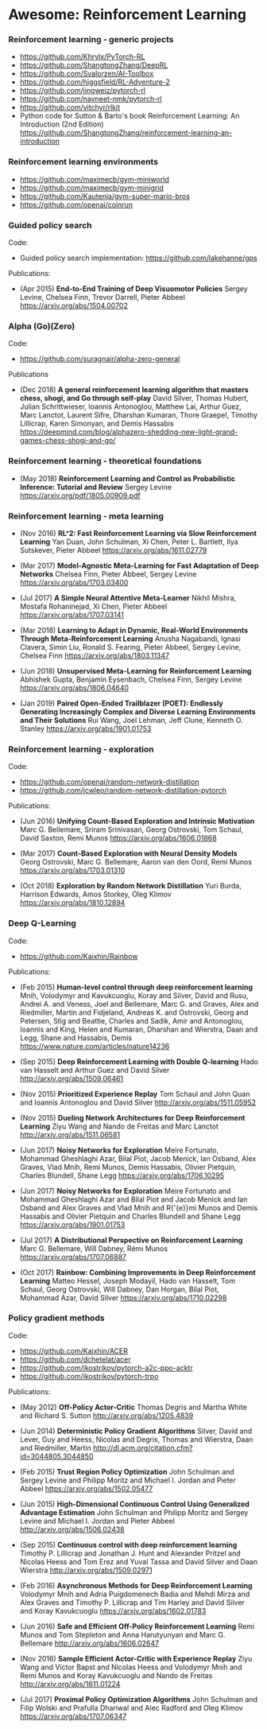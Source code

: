 # Awesome: Reinforcement Learning

### Reinforcement learning - generic projects

- https://github.com/Khrylx/PyTorch-RL
- https://github.com/ShangtongZhang/DeepRL
- https://github.com/Svalorzen/AI-Toolbox
- https://github.com/higgsfield/RL-Adventure-2
- https://github.com/jingweiz/pytorch-rl
- https://github.com/navneet-nmk/pytorch-rl
- https://github.com/vitchyr/rlkit
- Python code for Sutton & Barto's book Reinforcement Learning: An Introduction (2nd Edition) https://github.com/ShangtongZhang/reinforcement-learning-an-introduction


### Reinforcement learning environments

- https://github.com/maximecb/gym-miniworld
- https://github.com/maximecb/gym-minigrid
- https://github.com/Kautenja/gym-super-mario-bros
- https://github.com/openai/coinrun


### Guided policy search

Code:

-  Guided policy search implementation: https://github.com/lakehanne/gps

Publications:

- (Apr 2015) **End-to-End Training of Deep Visuomotor Policies**
  Sergey Levine, Chelsea Finn, Trevor Darrell, Pieter Abbeel
  https://arxiv.org/abs/1504.00702


### Alpha (Go)(Zero)

Code: 

- https://github.com/suragnair/alpha-zero-general

Publications

- (Dec 2018) **A general reinforcement learning algorithm that masters chess, shogi, and Go through self-play**
    David Silver, Thomas Hubert, Julian Schrittwieser, Ioannis Antonoglou, Matthew Lai, Arthur Guez, Marc Lanctot, Laurent Sifre, Dharshan Kumaran, Thore Graepel, Timothy Lillicrap, Karen Simonyan, and Demis Hassabis
    https://deepmind.com/blog/alphazero-shedding-new-light-grand-games-chess-shogi-and-go/
    
    
### Reinforcement learning - theoretical foundations

- (May 2018) **Reinforcement Learning and Control as Probabilistic Inference: Tutorial and Review**
    Sergey Levine
    https://arxiv.org/pdf/1805.00909.pdf
    

### Reinforcement learning - meta learning

- (Nov 2016) **RL^2: Fast Reinforcement Learning via Slow Reinforcement Learning**
    Yan Duan, John Schulman, Xi Chen, Peter L. Bartlett, Ilya Sutskever, Pieter Abbeel
    https://arxiv.org/abs/1611.02779
    
- (Mar 2017) **Model-Agnostic Meta-Learning for Fast Adaptation of Deep Networks**
    Chelsea Finn, Pieter Abbeel, Sergey Levine
    https://arxiv.org/abs/1703.03400

- (Jul 2017) **A Simple Neural Attentive Meta-Learner**
    Nikhil Mishra, Mostafa Rohaninejad, Xi Chen, Pieter Abbeel
    https://arxiv.org/abs/1707.03141
    
- (Mar 2018) **Learning to Adapt in Dynamic, Real-World Environments Through Meta-Reinforcement Learning**
    Anusha Nagabandi, Ignasi Clavera, Simin Liu, Ronald S. Fearing, Pieter Abbeel, Sergey Levine, Chelsea Finn
    https://arxiv.org/abs/1803.11347
    
- (Jun 2018) **Unsupervised Meta-Learning for Reinforcement Learning**
    Abhishek Gupta, Benjamin Eysenbach, Chelsea Finn, Sergey Levine
    https://arxiv.org/abs/1806.04640
  
- (Jan 2019) **Paired Open-Ended Trailblazer (POET): Endlessly Generating Increasingly Complex and Diverse Learning Environments and Their Solutions**
    Rui Wang, Joel Lehman, Jeff Clune, Kenneth O. Stanley
    https://arxiv.org/abs/1901.01753


### Reinforcement learning - exploration

Code:

- https://github.com/openai/random-network-distillation
- https://github.com/jcwleo/random-network-distillation-pytorch

Publications:

- (Jun 2016) **Unifying Count-Based Exploration and Intrinsic Motivation**
    Marc G. Bellemare, Sriram Srinivasan, Georg Ostrovski, Tom Schaul, David Saxton, Remi Munos
    https://arxiv.org/abs/1606.01868
    
- (Mar 2017) **Count-Based Exploration with Neural Density Models**
    Georg Ostrovski, Marc G. Bellemare, Aaron van den Oord, Remi Munos
    https://arxiv.org/abs/1703.01310

- (Oct 2018) **Exploration by Random Network Distillation**
    Yuri Burda, Harrison Edwards, Amos Storkey, Oleg Klimov
    https://arxiv.org/abs/1810.12894


### Deep Q-Learning

Code:
- https://github.com/Kaixhin/Rainbow

Publications:
- (Feb 2015) **Human-level control through deep reinforcement learning**
  Mnih, Volodymyr and Kavukcuoglu, Koray and Silver, David and Rusu, Andrei A. and Veness, Joel and Bellemare, Marc G. and Graves, Alex and Riedmiller, Martin and Fidjeland, Andreas K. and Ostrovski, Georg and Petersen, Stig and Beattie, Charles and Sadik, Amir and Antonoglou, Ioannis and King, Helen and Kumaran, Dharshan and Wierstra, Daan and Legg, Shane and Hassabis, Demis
  https://www.nature.com/articles/nature14236
  
- (Sep 2015) **Deep Reinforcement Learning with Double Q-learning**
  Hado van Hasselt and Arthur Guez and David Silver
  http://arxiv.org/abs/1509.06461
  
- (Nov 2015) **Prioritized Experience Replay**
  Tom Schaul and John Quan and Ioannis Antonoglou and David Silver
  http://arxiv.org/abs/1511.05952
  
- (Nov 2015) **Dueling Network Architectures for Deep Reinforcement Learning**
  Ziyu Wang and Nando de Freitas and Marc Lanctot
  http://arxiv.org/abs/1511.06581

- (Jun 2017) **Noisy Networks for Exploration**
  Meire Fortunato, Mohammad Gheshlaghi Azar, Bilal Piot, Jacob Menick, Ian Osband, Alex Graves, Vlad Mnih, Remi Munos, Demis Hassabis, Olivier Pietquin, Charles Blundell, Shane Legg
  https://arxiv.org/abs/1706.10295
  
- (Jun 2017) **Noisy Networks for Exploration**
  Meire Fortunato and
               Mohammad Gheshlaghi Azar and
               Bilal Piot and
               Jacob Menick and
               Ian Osband and
               Alex Graves and
               Vlad Mnih and
               R{\'{e}}mi Munos and
               Demis Hassabis and
               Olivier Pietquin and
               Charles Blundell and
               Shane Legg
  https://arxiv.org/abs/1901.01753
  
- (Jul 2017) **A Distributional Perspective on Reinforcement Learning**
  Marc G. Bellemare, Will Dabney, Rémi Munos
  https://arxiv.org/abs/1707.06887  
  
- (Oct 2017) **Rainbow: Combining Improvements in Deep Reinforcement Learning**
  Matteo Hessel, Joseph Modayil, Hado van Hasselt, Tom Schaul, Georg Ostrovski, Will Dabney, Dan Horgan, Bilal Piot, Mohammad Azar, David Silver
  https://arxiv.org/abs/1710.02298
  

### Policy gradient methods

Code:
- https://github.com/Kaixhin/ACER
- https://github.com/dchetelat/acer
- https://github.com/ikostrikov/pytorch-a2c-ppo-acktr
- https://github.com/ikostrikov/pytorch-trpo


Publications:
- (May 2012) **Off-Policy Actor-Critic**
  Thomas Degris and Martha White and Richard S. Sutton
  http://arxiv.org/abs/1205.4839
  
- (Jun 2014) **Deterministic Policy Gradient Algorithms**
  Silver, David and Lever, Guy and Heess, Nicolas and Degris,
  Thomas and Wierstra, Daan and Riedmiller, Martin
  http://dl.acm.org/citation.cfm?id=3044805.3044850
  
- (Feb 2015) **Trust Region Policy Optimization**
  John Schulman and Sergey Levine and
  Philipp Moritz and Michael I. Jordan and Pieter Abbeel
  https://arxiv.org/abs/1502.05477
  
- (Jun 2015) **High-Dimensional Continuous Control Using Generalized Advantage Estimation**
  John Schulman and Philipp Moritz and Sergey Levine and Michael I. Jordan and Pieter Abbeel
  http://arxiv.org/abs/1506.02438
  
- (Sep 2015) **Continuous control with deep reinforcement learning**
  Timothy P. Lillicrap and Jonathan J. Hunt and Alexander Pritzel and Nicolas Heess and
  Tom Erez and Yuval Tassa and David Silver and Daan Wierstra
  http://arxiv.org/abs/1509.02971

- (Feb 2016) **Asynchronous Methods for Deep Reinforcement Learning**
  Volodymyr Mnih and Adria Puigdomenech Badia and
  Mehdi Mirza and Alex Graves and Timothy P. Lillicrap and Tim Harley and
  David Silver and Koray Kavukcuoglu
  https://arxiv.org/abs/1602.01783
  
- (Jun 2016) **Safe and Efficient Off-Policy Reinforcement Learning**
  Remi Munos and Tom Stepleton and Anna Harutyunyan and Marc G. Bellemare
  http://arxiv.org/abs/1606.02647
  
- (Nov 2016) **Sample Efficient Actor-Critic with Experience Replay**
  Ziyu Wang and Victor Bapst and Nicolas Heess and Volodymyr Mnih and Remi Munos and Koray Kavukcuoglu and Nando de Freitas
  http://arxiv.org/abs/1611.01224
  
- (Jul 2017) **Proximal Policy Optimization Algorithms**
  John Schulman and Filip Wolski and Prafulla Dhariwal and Alec Radford and Oleg Klimov
  https://arxiv.org/abs/1707.06347
  
